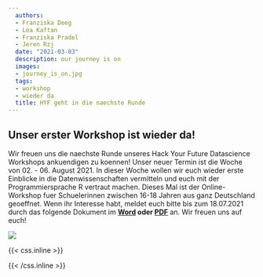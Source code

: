 ```yaml
---
  authors:
  - Franziska Deeg
  - Lea Kaftan
  - Franziska Pradel
  - Jeren Rzj
  date: "2021-03-03"
  description: our journey is on
  images:
  - journey_is_on.jpg
  tags:
  - workshop
  - wieder da
  title: HYF geht in die naechste Runde
---
```

  
  
  ## Unser erster Workshop ist wieder da!
<!--more-->
Wir freuen uns die naechste Runde unseres Hack Your Future Datascience Workshops ankuendigen zu koennen! Unser neuer Termin ist die Woche von 02. - 06. August 2021. In dieser Woche wollen wir euch wieder erste Einblicke in die Datenwissenschaften vermitteln und euch mit der Programmiersprache R vertraut machen. Dieses Mal ist der Online-Workshop fuer Schuelerinnen zwischen 16-18 Jahren aus ganz Deutschland geoeffnet. Wenn ihr Interesse habt, meldet euch bitte bis zum 18.07.2021 durch das folgende Dokument im **[Word](https://www.dropbox.com/s/91z9nal5l2za1lr/Anmeldeformular.docx?dl=0) oder [PDF](https://www.dropbox.com/s/iw5kjuv6zzt1f4r/Anmeldeformular.pdf?dl=0)** an. Wir freuen uns auf euch!
  

![](/post/ergebnisse_files/journey_is_on.jpg)


{{< css.inline >}}
<style>
.canon { background: white; width: 100%; height: auto;}
</style>
{{< /css.inline >}}

